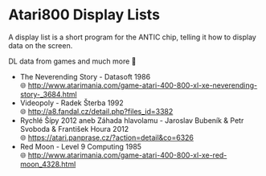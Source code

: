 # Atari800 Display Lists
A display list is a short program for the ANTIC chip, telling it how to display data on the screen.



DL data from games and much more :rainbow:

- The Neverending Story - Datasoft 1986 \
  :globe_with_meridians: http://www.atarimania.com/game-atari-400-800-xl-xe-neverending-story-_3684.html
- Videopoly - Radek Šterba 1992 \
  :globe_with_meridians: http://a8.fandal.cz/detail.php?files_id=3382
- Rychlé Šípy 2012 aneb Záhada hlavolamu - Jaroslav Bubeník & Petr Svoboda & František Houra 2012 \
  :globe_with_meridians: https://atari.panprase.cz/?action=detail&co=6326
- Red Moon - Level 9 Computing 1985 \
  :globe_with_meridians: http://www.atarimania.com/game-atari-400-800-xl-xe-red-moon_4328.html


